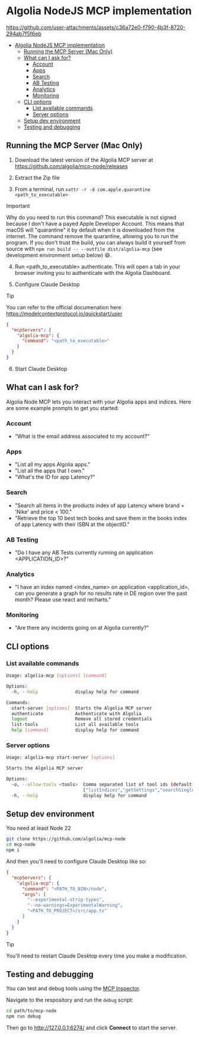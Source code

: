 # Algolia NodeJS MCP implementation

https://github.com/user-attachments/assets/c36a72e0-f790-4b3f-8720-294ab7f5f6eb

- [Algolia NodeJS MCP implementation](#algolia-nodejs-mcp-implementation)
  - [Running the MCP Server (Mac Only)](#running-the-mcp-server-mac-only)
  - [What can I ask for?](#what-can-i-ask-for)
    - [Account](#account)
    - [Apps](#apps)
    - [Search](#search)
    - [AB Testing](#ab-testing)
    - [Analytics](#analytics)
    - [Monitoring](#monitoring)
  - [CLI options](#cli-options)
    - [List available commands](#list-available-commands)
    - [Server options](#server-options)
  - [Setup dev environment](#setup-dev-environment)
  - [Testing and debugging](#testing-and-debugging)

## Running the MCP Server (Mac Only)

1. Download the latest version of the Algolia MCP server at https://github.com/algolia/mcp-node/releases

2. Extract the Zip file

3. From a terminal, run `xattr -r -d com.apple.quarantine <path_to_executable>`

> [!IMPORTANT]
> Why do you need to run this command?
> This executable is not signed because I don't have a payed Apple Developer Account.
> This means that macOS will "quarantine" it by default when it is downloaded from the internet.
> The command remove the quarantine, allowing you to run the program. If you don't trust the build,
> you can always build it yourself from source with `npm run build -- --outfile dist/algolia-mcp` (see development environment setup below) 😄.

4. Run <path_to_executable> authenticate. This will open a tab in your browser inviting you to authenticate with
   the Algolia Dashboard.

5. Configure Claude Desktop

> [!TIP]
> You can refer to the official documenation here https://modelcontextprotocol.io/quickstart/user

```json
{
  "mcpServers": {
    "algolia-mcp": {
      "command": "<path_to_executable>"
    }
  }
}
```

6. Start Claude Desktop

## What can I ask for?

Algolia Node MCP lets you interact with your Algolia apps and indices. Here are some example prompts to get you started:

### Account

- "What is the email address associated to my account?"

### Apps

- "List all my apps Algolia apps."
- "List all the apps that I own."
- "What's the ID for app Latency?"

### Search

- "Search all items in the products index of app Latency where brand = 'Nike' and price < 100."
- "Retrieve the top 10 best tech books and save them in the books index of app Latency with their ISBN at the objectID."

### AB Testing

- "Do I have any AB Tests currently running on application <APPLICATION_ID>?"

### Analytics

- "I have an index named <index_name> on application <application_id>, can you generate a graph for no results rate in DE region over the past month? Please use react and recharts."

### Monitoring

- "Are there any incidents going on at Algolia currently?"

## CLI options

### List available commands

```sh
Usage: algolia-mcp [options] [command]

Options:
  -h, --help              display help for command

Commands:
  start-server [options]  Starts the Algolia MCP server
  authenticate            Authenticate with Algolia
  logout                  Remove all stored credentials
  list-tools              List all available tools
  help [command]          display help for command
```

### Server options

```sh
Usage: algolia-mcp start-server [options]

Starts the Algolia MCP server

Options:
  -o, --allow-tools <tools>  Comma separated list of tool ids (default:
                             ["listIndices","getSettings","searchSingleIndex","getTopSearches","getTopHits","getNoResultsRate"])
  -h, --help                 display help for command
```

## Setup dev environment

You need at least Node 22

```sh
git clone https://github.com/algolia/mcp-node
cd mcp-node
npm i
```

And then you'll need to configure Claude Desktop like so:

```json
{
  "mcpServers": {
    "algolia-mcp": {
      "command": "<PATH_TO_BIN>/node",
      "args": [
        "--experimental-strip-types",
        "--no-warnings=ExperimentalWarning",
        "<PATH_TO_PROJECT>/src/app.ts"
      ]
    }
  }
}
```

> [!TIP]
> You'll need to restart Claude Desktop every time you make a modification.

## Testing and debugging

You can test and debug tools using the [MCP Inspector](https://modelcontextprotocol.io/docs/tools/inspector).

Navigate to the respository and run the `debug` script:

```sh
cd path/to/mcp-node
npm run debug
```

Then go to http://127.0.0.1:6274/ and click **Connect** to start the server.

